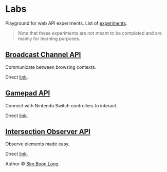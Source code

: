 # Labs

Playground for web API experiments. List of [experiments](https://labs.simboonlong.com).

> Note that these experiments are not meant to be completed and are mainly for learning purposes.

## [Broadcast Channel API](https://developer.mozilla.org/en-US/docs/Web/API/Broadcast_Channel_API)

Communicate between browsing contexts.

Direct [link](https://labs.simboonlong.com/broadcast-channel).

## [Gamepad API](https://developer.mozilla.org/en-US/docs/Web/API/Gamepad_API)

Connect with Nintendo Switch controllers to interact.

Direct [link](https://labs.simboonlong.com/gamepad).

## [Intersection Observer API](https://developer.mozilla.org/en-US/docs/Web/API/Intersection_Observer_API)

Observe elements made easy.

Direct [link](https://labs.simboonlong.com/intersection-observer).

Author © [Sim Boon Long](https://simboonlong.com).
